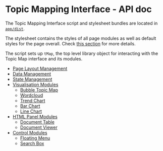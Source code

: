 
# Topic Mapping Interface - API doc

The Topic Mapping Interface script and stylesheet bundles are located in [`app/dist`](../app/dist).

The stylesheet contains the styles of all page modules as well as default styles for the page overall.
Check [this section](#styles) for more details.

The script sets up `tMap`, the top level library object for interacting with the Topic Map interface and its modules.

- [Page Layout Management](#page-manager)
- [Data Management](#data-manager)
- [State Management](#state-manager)
- [Visualisation Modules](#visualisation-modules)
    - [Bubble Topic Map](#bubble-topic-map)
    - [Wordcloud](#worcloud)
    - [Trend Chart](#trend-chart)
    - [Bar Chart](#bar-chart)
    - [Line Chart](#line-chart)
- [HTML Panel Modules](#html-panel-modules)
    - [Document Table](#document-table)
    - [Document Viewer](#document-viewer)
- [Control Modules](#control-modules)
    - [Floating Menu](#floating-menu)
    - [Search Box](#search-box)
